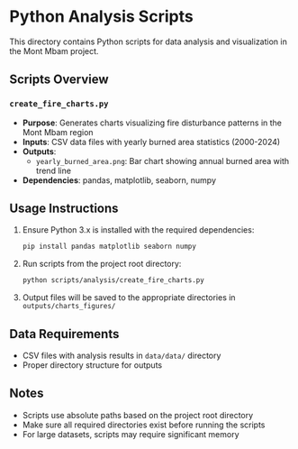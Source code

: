 # Python Analysis Scripts

This directory contains Python scripts for data analysis and visualization in the Mont Mbam project.

## Scripts Overview

### `create_fire_charts.py`
- **Purpose**: Generates charts visualizing fire disturbance patterns in the Mont Mbam region
- **Inputs**: CSV data files with yearly burned area statistics (2000-2024)
- **Outputs**: 
  - `yearly_burned_area.png`: Bar chart showing annual burned area with trend line
- **Dependencies**: pandas, matplotlib, seaborn, numpy

## Usage Instructions

1. Ensure Python 3.x is installed with the required dependencies:
   ```bash
   pip install pandas matplotlib seaborn numpy
   ```

2. Run scripts from the project root directory:
   ```bash
   python scripts/analysis/create_fire_charts.py
   ```

3. Output files will be saved to the appropriate directories in `outputs/charts_figures/`

## Data Requirements

- CSV files with analysis results in `data/data/` directory
- Proper directory structure for outputs

## Notes

- Scripts use absolute paths based on the project root directory
- Make sure all required directories exist before running the scripts
- For large datasets, scripts may require significant memory
